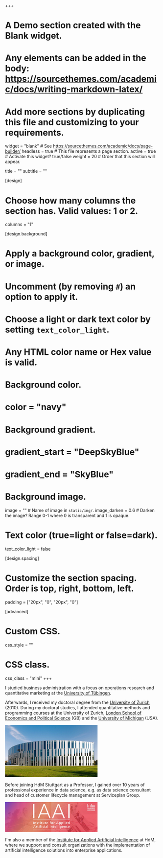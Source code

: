 +++
# A Demo section created with the Blank widget.
# Any elements can be added in the body: https://sourcethemes.com/academic/docs/writing-markdown-latex/
# Add more sections by duplicating this file and customizing to your requirements.

widget = "blank"  # See https://sourcethemes.com/academic/docs/page-builder/
headless = true  # This file represents a page section.
active = true # Activate this widget? true/false
weight = 20  # Order that this section will appear.

title = ""
subtitle = ""

[design]
  # Choose how many columns the section has. Valid values: 1 or 2.
  columns = "1"

[design.background]
  # Apply a background color, gradient, or image.
  #   Uncomment (by removing `#`) an option to apply it.
  #   Choose a light or dark text color by setting `text_color_light`.
  #   Any HTML color name or Hex value is valid.

  # Background color.
  # color = "navy"

  # Background gradient.
  # gradient_start = "DeepSkyBlue"
  # gradient_end = "SkyBlue"

  # Background image.
  image = ""  # Name of image in `static/img/`.
  image_darken = 0.6  # Darken the image? Range 0-1 where 0 is transparent and 1 is opaque.

  # Text color (true=light or false=dark).
  text_color_light = false

[design.spacing]
  # Customize the section spacing. Order is top, right, bottom, left.
  padding = ["20px", "0", "20px", "0"]

[advanced]
 # Custom CSS.
 css_style = ""

 # CSS class.
 css_class = "mini"
+++

I studied business administration with a focus on operations research and quantitative marketing at the [University of Tübingen](https://uni-tuebingen.de/fakultaeten/wirtschafts-und-sozialwissenschaftliche-fakultaet/faecher/).

Afterwards, I received my doctoral degree from the [University of Zurich](https://www.uzh.ch/de.html) (2010). During my doctoral studies, I attended quantitative methods and programming courses at the University of Zurich, [London School of Economics and Political Science](http://www.lse.ac.uk) (GB) and the [University of Michigan](https://umich.edu) (USA).


<img src="hdm-stuttgart.jpg" class="center-block" alt="HdM Stuttgart" style="width:60%;height:60%;">


Before joining HdM Stuttgart as a Professor, I gained over 10 years of professional experience in data science, e.g. as data science consultant and head of customer lifecycle management at Serviceplan Group.


<img src="hdm-iaai.jpg" class="center-block" alt="HdM Institute for Applied Artificial Intelligence" style="width:60%;height:60%;">


I'm also a member of the [Institute for Applied Artificial Intelligence](https://ai.hdm-stuttgart.de) at HdM, where we support and consult organizations with the implementation of artificial intelligence solutions into enterprise applications.
